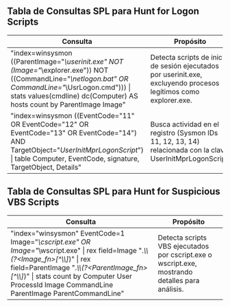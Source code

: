 ## Tabla de Consultas SPL para Hunt for Logon Scripts
| **Consulta**                                                                 | **Propósito**                                                                 |
|------------------------------------------------------------------------------|-------------------------------------------------------------------------------|
| "index=winsysmon ((ParentImage=\"*\\userinit.exe\" NOT (Image=\"*\\explorer.exe\")) NOT ((CommandLine=\"*\\netlogon.bat\" OR CommandLine=\"*\\UsrLogon.cmd\"))) \| stats values(cmdline) dc(Computer) AS hosts count by ParentImage Image" | Detecta scripts de inicio de sesión ejecutados por userinit.exe, excluyendo procesos legítimos como explorer.exe. |
| "index=winsysmon ((EventCode=\"11\" OR EventCode=\"12\" OR EventCode=\"13\" OR EventCode=\"14\") AND TargetObject=\"*UserInitMprLogonScript*\") \| table Computer, EventCode, signature, TargetObject, Details" | Busca actividad en el registro (Sysmon IDs 11, 12, 13, 14) relacionada con la clave UserInitMprLogonScript. |

## Tabla de Consultas SPL para Hunt for Suspicious VBS Scripts
| **Consulta**                                                                 | **Propósito**                                                                 |
|------------------------------------------------------------------------------|-------------------------------------------------------------------------------|
| "index=\"winsysmon\" EventCode=1 Image=\"*\\cscript.exe\" OR Image=\"*\\wscript.exe\" \| rex field=Image \".*\\\\(?<Image_fn>[^\\\\]*)\" \| rex field=ParentImage \".*\\\\(?<ParentImage_fn>[^\\\\]*)\" \| stats count by Computer User ProcessId Image CommandLine ParentImage ParentCommandLine" | Detecta scripts VBS ejecutados por cscript.exe o wscript.exe, mostrando detalles para análisis. |
